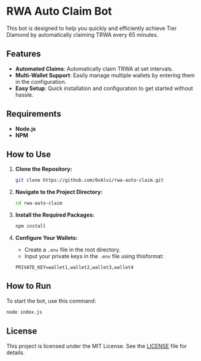# RWA Auto Claim Bot

This bot is designed to help you quickly and efficiently achieve Tier Diamond by automatically claiming TRWA every 65 minutes.

## Features

- **Automated Claims**: Automatically claim TRWA at set intervals.
- **Multi-Wallet Support**: Easily manage multiple wallets by entering them in the configuration.
- **Easy Setup**: Quick installation and configuration to get started without hassle.

## Requirements

- **Node.js**
- **NPM**

## How to Use

1. **Clone the Repository:**
   ```bash
   git clone https://github.com/0xAlvi/rwa-auto-claim.git
   ```

2. **Navigate to the Project Directory:**
   ```bash
   cd rwa-auto-claim
   ```

3. **Install the Required Packages:**
   ```bash
   npm install
   ```

4. **Configure Your Wallets:**
   - Create a `.env` file in the root directory.
   - Input your private keys in the `.env` file using thisformat:
   ```
   PRIVATE_KEY=wallet1,wallet2,wallet3,wallet4
   ```

## How to Run

To start the bot, use this command:
```bash
node index.js
```

## License

This project is licensed under the MIT License. See the [LICENSE](LICENSE) file for details.
